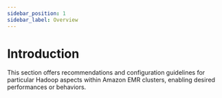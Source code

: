 ```yaml
---
sidebar_position: 1
sidebar_label: Overview
---
```


# Introduction

This section offers recommendations and configuration guidelines for particular Hadoop aspects within Amazon EMR clusters, enabling desired performances or behaviors.
